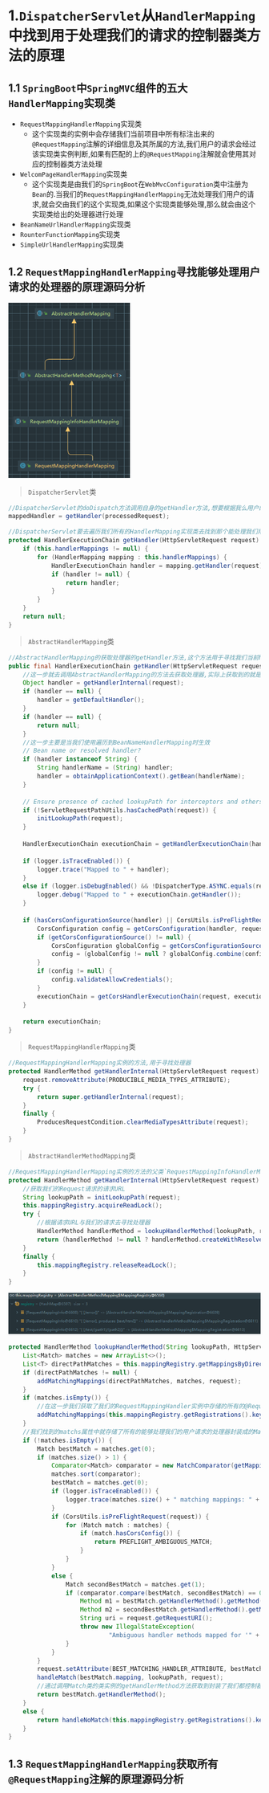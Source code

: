 # 1.`DispatcherServlet`从`HandlerMapping`中找到用于处理我们的请求的控制器类方法的原理

## 1.1 `SpringBoot`中`SpringMVC`组件的五大`HandlerMapping`实现类

- `RequestMappingHandlerMapping`实现类
    - 这个实现类的实例中会存储我们当前项目中所有标注出来的`@RequestMapping`注解的详细信息及其所属的方法,我们用户的请求会经过该实现类实例判断,如果有匹配的上的`@RequestMapping`注解就会使用其对应的控制器类方法处理
- `WelcomPageHandlerMapping`实现类
    - 这个实现类是由我们的`SpringBoot`在`WebMvcConfiguration`类中注册为`Bean`的.当我们的`RequestMappingHandlerMapping`无法处理我们用户的请求,就会交由我们的这个实现类,如果这个实现类能够处理,那么就会由这个实现类给出的处理器进行处理
- `BeanNameUrlHandlerMapping`实现类
- `RounterFunctionMapping`实现类
- `SimpleUrlHandlerMapping`实现类

## 1.2 `RequestMappingHandlerMapping`寻找能够处理用户请求的处理器的原理源码分析

<img src="https://raw.githubusercontent.com/tangling0112/MyPictures/master/img/image-20230210231834133.png" alt="image-20230210231834133" style="zoom: 80%;" />

> `DispatcherServlet`类

```java
//DispatcherServlet的doDispatch方法调用自身的getHandler方法,想要根据我么用户的请求去找到对应的处理器
mappedHandler = getHandler(processedRequest);
```

```java
//DispatcherServlet要去遍历我们所有的HandlerMapping实现类去找到那个能处理我们用户请求的处理器
protected HandlerExecutionChain getHandler(HttpServletRequest request) throws Exception {
    if (this.handlerMappings != null) {
        for (HandlerMapping mapping : this.handlerMappings) {
            HandlerExecutionChain handler = mapping.getHandler(request);
            if (handler != null) {
                return handler;
            }
        }
    }
    return null;
}
```

> `AbstractHandlerMapping`类

```java
//AbstractHandlerMapping的获取处理器的getHandler方法,这个方法用于寻找我们当前handlermapping实现类实例中有没有能够处理我们的用户请求的处理器,如果有就把它与它对应的拦截器等存入一个HandlerExecutionChain类的类实例中,并返回这个类实例,如果没有就返回null,null就会触发我们上面那个方法对下一个HandlerMapping实例的遍历
public final HandlerExecutionChain getHandler(HttpServletRequest request) throws Exception {
    //这一步就去调用AbstractHandlerMapping的方法去获取处理器,实际上获取到的就是封装了我们的控制器类方法的Method反射的HandlerMethod类的类实例
    Object handler = getHandlerInternal(request);
    if (handler == null) {
        handler = getDefaultHandler();
    }
    if (handler == null) {
        return null;
    }
    //这一步主要是当我们使用遍历到BeanNameHandlerMapping时生效
    // Bean name or resolved handler?
    if (handler instanceof String) {
        String handlerName = (String) handler;
        handler = obtainApplicationContext().getBean(handlerName);
    }

    // Ensure presence of cached lookupPath for interceptors and others
    if (!ServletRequestPathUtils.hasCachedPath(request)) {
        initLookupPath(request);
    }

    HandlerExecutionChain executionChain = getHandlerExecutionChain(handler, request);

    if (logger.isTraceEnabled()) {
        logger.trace("Mapped to " + handler);
    }
    else if (logger.isDebugEnabled() && !DispatcherType.ASYNC.equals(request.getDispatcherType())) {
        logger.debug("Mapped to " + executionChain.getHandler());
    }

    if (hasCorsConfigurationSource(handler) || CorsUtils.isPreFlightRequest(request)) {
        CorsConfiguration config = getCorsConfiguration(handler, request);
        if (getCorsConfigurationSource() != null) {
            CorsConfiguration globalConfig = getCorsConfigurationSource().getCorsConfiguration(request);
            config = (globalConfig != null ? globalConfig.combine(config) : config);
        }
        if (config != null) {
            config.validateAllowCredentials();
        }
        executionChain = getCorsHandlerExecutionChain(request, executionChain, config);
    }

    return executionChain;
}
```

> `RequestMappingHandlerMapping`类

```java
//RequestMappingHandlerMapping实例的方法,用于寻找处理器
protected HandlerMethod getHandlerInternal(HttpServletRequest request) throws Exception {
    request.removeAttribute(PRODUCIBLE_MEDIA_TYPES_ATTRIBUTE);
    try {
        return super.getHandlerInternal(request);
    }
    finally {
        ProducesRequestCondition.clearMediaTypesAttribute(request);
    }
}
```

> `AbstractHandlerMethodMapping`类

```java
//RequestMappingHandlerMapping实例的方法的父类`RequestMappingInfoHandlerMapping的父类AbstractHandlerMethodMapping的获取处理器的方法
protected HandlerMethod getHandlerInternal(HttpServletRequest request) throws Exception {
    //获取我们的Request请求的请求URL
    String lookupPath = initLookupPath(request);
    this.mappingRegistry.acquireReadLock();
    try {
        //根据请求URL与我们的请求去寻找处理器
        HandlerMethod handlerMethod = lookupHandlerMethod(lookupPath, request);
        return (handlerMethod != null ? handlerMethod.createWithResolvedBean() : null);
    }
    finally {
        this.mappingRegistry.releaseReadLock();
    }
}
```

![image-20230210232200198](https://raw.githubusercontent.com/tangling0112/MyPictures/master/img/image-20230210232200198.png)

```java
protected HandlerMethod lookupHandlerMethod(String lookupPath, HttpServletRequest request) throws Exception {
    List<Match> matches = new ArrayList<>();
    List<T> directPathMatches = this.mappingRegistry.getMappingsByDirectPath(lookupPath);
    if (directPathMatches != null) {
        addMatchingMappings(directPathMatches, matches, request);
    }
    if (matches.isEmpty()) {
        //在这一步我们获取了我们的RequestMappingHandler实例中存储的所有的@RequestMapping,然后去依次查询它们找到能够对应上我们的请求URL的控制器类方法
        addMatchingMappings(this.mappingRegistry.getRegistrations().keySet(), matches, request);
    }
    //我们找到的matchs属性中就存储了所有的能够处理我们的用户请求的处理器封装成的Match对象,下面我们的SpringMVC将直接使用经过排序之后,matches集合中排第一个的Match对象
    if (!matches.isEmpty()) {
        Match bestMatch = matches.get(0);
        if (matches.size() > 1) {
            Comparator<Match> comparator = new MatchComparator(getMappingComparator(request));
            matches.sort(comparator);
            bestMatch = matches.get(0);
            if (logger.isTraceEnabled()) {
                logger.trace(matches.size() + " matching mappings: " + matches);
            }
            if (CorsUtils.isPreFlightRequest(request)) {
                for (Match match : matches) {
                    if (match.hasCorsConfig()) {
                        return PREFLIGHT_AMBIGUOUS_MATCH;
                    }
                }
            }
            else {
                Match secondBestMatch = matches.get(1);
                if (comparator.compare(bestMatch, secondBestMatch) == 0) {
                    Method m1 = bestMatch.getHandlerMethod().getMethod();
                    Method m2 = secondBestMatch.getHandlerMethod().getMethod();
                    String uri = request.getRequestURI();
                    throw new IllegalStateException(
                            "Ambiguous handler methods mapped for '" + uri + "': {" + m1 + ", " + m2 + "}");
                }
            }
        }
        request.setAttribute(BEST_MATCHING_HANDLER_ATTRIBUTE, bestMatch.getHandlerMethod());
        handleMatch(bestMatch.mapping, lookupPath, request);
        //通过调用Match类的类实例的getHandlerMethod方法获取到封装了我们都控制器类方法的MeThod反射对象的HandlerMethod实例
        return bestMatch.getHandlerMethod();
    }
    else {
        return handleNoMatch(this.mappingRegistry.getRegistrations().keySet(), lookupPath, request);
    }
}
```



## 1.3 `RequestMappingHandlerMapping`获取所有`@RequestMapping`注解的原理源码分析
